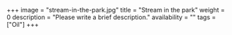 +++
image = "stream-in-the-park.jpg"
title = "Stream in the park"
weight = 0
description = "Please write a brief description."
availability = ""
tags = ["Oil"]
+++
